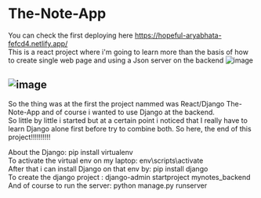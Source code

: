 # The-Note-App
You can check the first deploying here https://hopeful-aryabhata-fefcd4.netlify.app/   
This is a  react project where i'm going to learn more than the basis of how to create single web page and using a Json server on the backend
![image](https://user-images.githubusercontent.com/61946862/147176051-602c766e-8abe-469b-ad09-7d155d9711f0.png)

![image](https://user-images.githubusercontent.com/61946862/147176019-df93a74a-8fd9-4979-a1e9-dcc6dc3876a1.png)
-----------------------------------------------------------------------------     
So the thing was at the first the project nammed was React/Django The-Note-App and of course i wanted to use Django at the backend.  
So little by little i started but at a certain point i noticed that I really have to learn Django alone first before try to combine both.
So here, the end of this project!!!!!!!!!!

About the Django: pip install virtualenv    
To activate the virtual env on my laptop: env\scripts\activate   
After that i can install Django on that env by: pip install django    
To create the django project : django-admin startproject mynotes_backend   
And of course to run the server: python manage.py runserver    
